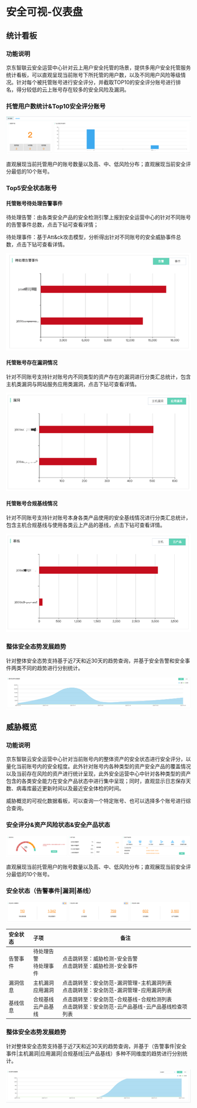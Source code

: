 # 安全可视-仪表盘

## 统计看板

### 功能说明

京东智联云安全运营中心针对云上用户安全托管的场景，提供多用户安全托管服务统计看板，可以直观呈现当前账号下所托管的用户数，以及不同用户风险等级情况。针对每个被托管账号进行安全评分，并截取TOP10的安全评分账号进行排名，得分较低的云上账号存在较多的安全风险及漏洞。

### 托管用户数统计&Top10安全评分账号

![](../../../../../image/CSoC/CSoC-01-1-1.png)

直观展现当前托管用户的账号数量以及高、中、低风险分布；直观展现当前安全评分最低的10个账号。

### Top5安全状态账号

#### 托管账号待处理告警事件

待处理告警：由各类安全产品的安全检测引擎上报到安全运营中心的针对不同账号的告警事件总数，点击下钻可查看详情；

待处理事件：基于Att&ck攻击模型，分析得出针对不同账号的安全威胁事件总数，点击下钻可查看详情。

![](../../../../../image/CSoC/CSoC-01-1-2.png)

#### 托管账号存在漏洞情况

针对不同账号支持针对账号内不同类型的资产存在的漏洞进行分类汇总统计，包含主机类漏洞与网站服务应用类漏洞，点击下钻可查看详情。

![](../../../../../image/CSoC/CSoC-01-1-3.png)

#### 托管账号合规基线情况

针对不同账号支持针对账号本身各类产品使用的安全基线情况进行分类汇总统计，包含主机合规基线与使用各类云上产品的基线，点击下钻可查看详情。

![](../../../../../image/CSoC/CSoC-01-1-4.png)

### 整体安全态势发展趋势

针对整体安全态势支持基于近7天和近30天的趋势查询，并基于安全告警和安全事件两类不同的趋势进行分别统计。

![](../../../../../image/CSoC/CSoC-01-1-5.png)

## 威胁概览

### 功能说明

京东智联云安全运营中心针对当前账号内的整体资产的安全状态进行安全评分，以量化当前账号内的安全程度。此外针对账号内各种类型的资产安全产品的覆盖情况以及当前存在风险的资产进行统计呈现，此外安全运营中心中针对各种类型的资产包含的各类安全能力在安全产品状态中进行集中呈现；同时，直观显示日志保存天数、病毒库最近更新时间以及最近安全体检的时间。

威胁概览的可视化数据看板，可以查询一个特定账号、也可以选择多个账号进行综合查询。

### 安全评分&资产风险状态&安全产品状态

![](../../../../../image/CSoC/CSoC-01-2-1.png)

直观展现当前托管用户的账号数量以及高、中、低风险分布；直观展现当前安全评分最低的10个账号。

### 安全状态（告警事件|漏洞|基线）

![](../../../../../image/CSoC/CSoC-01-2-2.png)

| 安全状态 | 子项                     | 备注                                                         |
| :------- | :----------------------- | ------------------------------------------------------------ |
| 告警事件 | 待处理告警<br>待处理事件 | 点击跳转至：威胁检测-安全告警<br>点击跳转至：威胁检测-安全事件 |
| 漏洞信息 | 主机漏洞<br>应用漏洞     | 点击跳转至：安全防范-漏洞管理-主机漏洞列表<br>点击跳转至：安全防范-漏洞管理-应用漏洞列表 |
| 基线信息 | 合规基线<br>云产品基线   | 点击跳转至：安全防范-合规基线-合规检测列表<br>点击跳转至：安全防范-云产品基线-云产品基线检查项列表 |

### 整体安全态势发展趋势

针对整体安全态势支持基于近7天和近30天的趋势查询，并基于（告警事件|安全事件|主机漏洞|应用漏洞|合规基线|云产品基线）多种不同维度的趋势进行分别统计。

![](../../../../../image/CSoC/CSoC-01-2-3.png)

